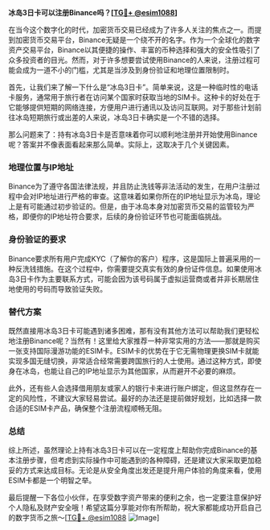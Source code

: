 **冰岛3日卡可以注册Binance吗？[[TG💪+ @esim1088](https://t.me/s/esim1088)]**

在当今这个数字化的时代，加密货币交易已经成为了许多人关注的焦点之一。而提到加密货币交易平台，Binance无疑是一个绕不开的名字。作为一个全球化的数字资产交易平台，Binance以其便捷的操作、丰富的币种选择和强大的安全性吸引了众多投资者的目光。然而，对于许多想要尝试使用Binance的人来说，注册过程可能会成为一道不小的门槛，尤其是当涉及到身份验证和地理位置限制时。

首先，让我们来了解一下什么是“冰岛3日卡”。简单来说，这是一种临时性的电话卡服务，通常用于旅行者在访问某个国家时获取当地的SIM卡。这种卡的好处在于它能够提供短期的网络连接，方便用户进行通讯以及访问互联网。对于那些计划前往冰岛短期旅行或出差的人来说，冰岛3日卡确实是一个不错的选择。

那么问题来了：持有冰岛3日卡是否意味着你可以顺利地注册并开始使用Binance呢？答案并不像表面看起来那么简单。实际上，这取决于几个关键因素。

### 地理位置与IP地址

Binance为了遵守各国法律法规，并且防止洗钱等非法活动的发生，在用户注册过程中会对IP地址进行严格的审查。这意味着如果你所在的IP地址显示为冰岛，理论上是有可能通过初步验证的。但是，由于冰岛本身对加密货币交易的监管较为严格，即便你的IP地址符合要求，后续的身份验证环节也可能面临挑战。

### 身份验证的要求

Binance要求所有用户完成KYC（了解你的客户）程序，这是国际上普遍采用的一种反洗钱措施。在这个过程中，你需要提交真实有效的身份证件信息。如果使用冰岛3日卡作为主要联系方式，可能会因为该号码属于虚拟运营商或者并非长期居住地使用的号码而导致验证失败。

### 替代方案

既然直接用冰岛3日卡可能遇到诸多困难，那有没有其他方法可以帮助我们更轻松地注册Binance呢？当然有！这里给大家推荐一种非常实用的方法——那就是购买一张支持国际漫游功能的ESIM卡。ESIM卡的优势在于它无需物理更换SIM卡就能实现多国无缝切换，非常适合经常需要跨国旅行的人士使用。通过这种方式，即使身在冰岛，也能让自己的IP地址显示为其他国家，从而避开不必要的麻烦。

此外，还有些人会选择借用朋友或家人的银行卡来进行账户绑定，但这显然存在一定的风险性，不建议大家轻易尝试。最好的办法还是提前做好规划，比如选择一款合适的ESIM卡产品，确保整个注册流程顺畅无阻。

### 总结

综上所述，虽然理论上持有冰岛3日卡可以在一定程度上帮助你完成Binance的基本注册步骤，但考虑到实际操作中可能遇到的各种障碍，还是建议大家采取更加稳妥的方式来达成目标。无论是从安全角度出发还是提升用户体验的角度来看，使用ESIM卡都是一个明智之举。

最后提醒一下各位小伙伴，在享受数字资产带来的便利之余，也一定要注意保护好个人隐私及财产安全哦！希望这篇分享能对你有所帮助，祝大家都能成功开启自己的数字货币之旅～[[TG💪+ @esim1088](https://t.me/s/esim1088) ![Image](https://i.postimg.cc/4NQfJmqS/Snipaste-2025-05-13-00-14-12.png)]